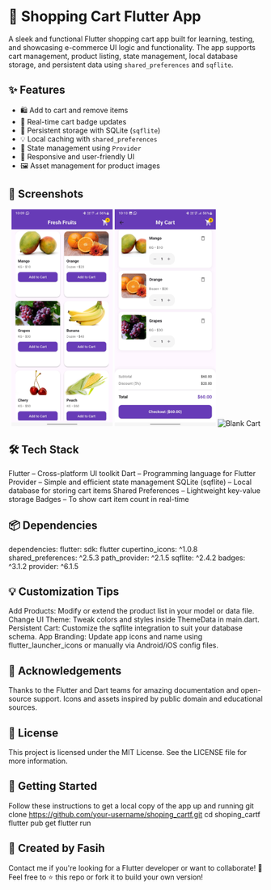 # 🛒 Shopping Cart Flutter App

A sleek and functional Flutter shopping cart app built for learning, testing, and showcasing e-commerce UI logic and functionality. The app supports cart management, product listing, state management, local database storage, and persistent data using `shared_preferences` and `sqflite`.

## ✨ Features

- 🛍️ Add to cart and remove items
- 🧮 Real-time cart badge updates
- 💾 Persistent storage with SQLite (`sqflite`)
- 💡 Local caching with `shared_preferences`
- 🔄 State management using `Provider`
- 📱 Responsive and user-friendly UI
- 🖼️ Asset management for product images


<h2>📸 Screenshots</h2>
<p align="center">
  <img src="lib/screenshots/Screenshot_20250624_100941.jpg" alt="Product List" width="200"/>
  <img src="lib/screenshots/Screenshot_20250624_101008.jpg" alt="Cart" width="200"/>
  <img src="lib/screenshots/Screenshot_20250625_135350.jpg" alt="Blank Cart" width="200"/>
</p>


## 🛠️ Tech Stack

Flutter – Cross-platform UI toolkit
Dart – Programming language for Flutter
Provider – Simple and efficient state management
SQLite (sqflite) – Local database for storing cart items
Shared Preferences – Lightweight key-value storage
Badges – To show cart item count in real-time

## 📦 Dependencies

dependencies:
  flutter:
    sdk: flutter
  cupertino_icons: ^1.0.8
  shared_preferences: ^2.5.3
  path_provider: ^2.1.5
  sqflite: ^2.4.2
  badges: ^3.1.2
  provider: ^6.1.5

  ## 💡 Customization Tips
  
  Add Products: Modify or extend the product list in your model or data file.
Change UI Theme: Tweak colors and styles inside ThemeData in main.dart.
Persistent Cart: Customize the sqflite integration to suit your database schema.
App Branding: Update app icons and name using flutter_launcher_icons or manually via Android/iOS config files.

## 🙌 Acknowledgements

Thanks to the Flutter and Dart teams for amazing documentation and open-source support.
Icons and assets inspired by public domain and educational sources.

## 📄 License

This project is licensed under the MIT License.
See the LICENSE file for more information.

## 🚀 Getting Started

Follow these instructions to get a local copy of the app up and running
git clone https://github.com/your-username/shoping_cartf.git
cd shoping_cartf
flutter pub get
flutter run

## 💼 Created by Fasih

Contact me if you're looking for a Flutter developer or want to collaborate!
💬 Feel free to ⭐ this repo or fork it to build your own version!
